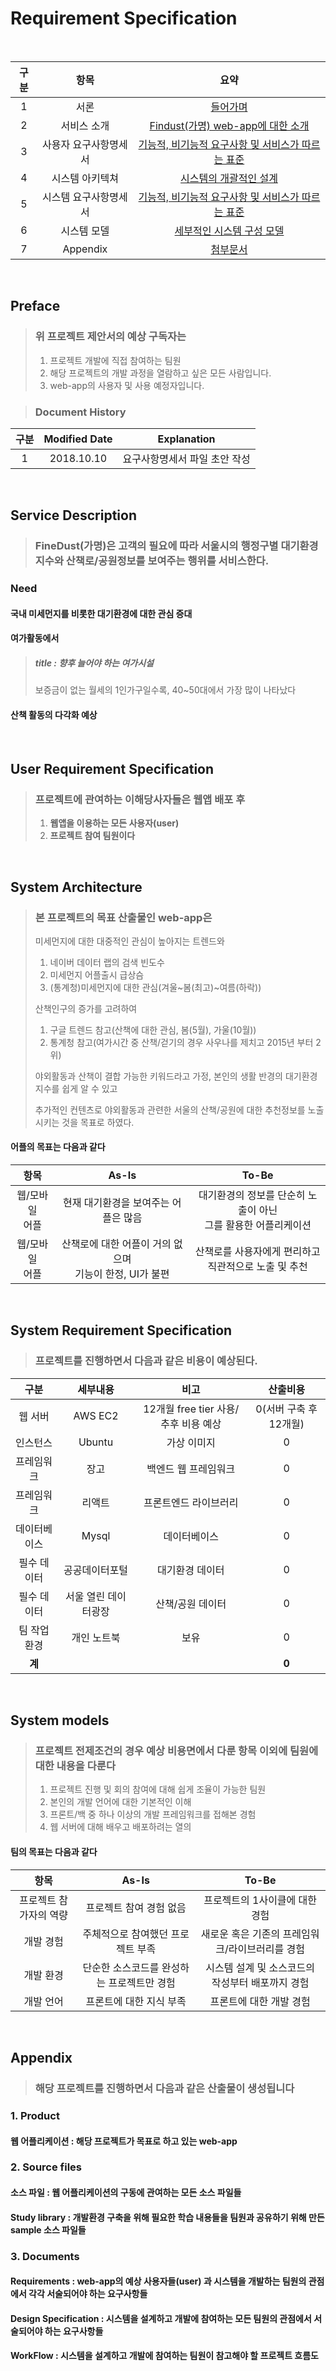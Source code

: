 #  Requirement Specification

<br/>

| 구분 | 항목 | 요약 |
|:-----:|:-----:|:-----:|
| 1 | 서론 | [들어가며](#preface)
| 2 | 서비스 소개 | [Findust(가명) web-app에 대한 소개](#service-description)
| 3 | 사용자 요구사항명세서 | [기능적, 비기능적 요구사항 및 서비스가 따르는 표준](#user-requirement-specification)
| 4 | 시스템 아키텍쳐 | [시스템의 개괄적인 설계](#system-architecture)
| 5 | 시스템 요구사항명세서 | [기능적, 비기능적 요구사항 및 서비스가 따르는 표준](#system-requirement-specification)
| 6 | 시스템 모델 | [세부적인 시스템 구성 모델](#system-models)
| 7 | Appendix | [첨부문서](#appendix)

<br/>

## Preface

> ### 위 프로젝트 제안서의 예상 구독자는 
> 1. 프로젝트 개발에 직접 참여하는 팀원 
> 2. 해당 프로젝트의 개발 과정을 열람하고 싶은 모든 사람입니다. 
> 3. web-app의 사용자 및 사용 예정자입니다.

> ### Document History

| 구분 | Modified Date | Explanation |
|:-----:|:-----:|:-----:|
| 1 | 2018.10.10 | 요구사항명세서 파일 초안 작성

<br/>

## Service Description

> ### FineDust(가명)은 고객의 필요에 따라 서울시의 행정구별 대기환경지수와 산책로/공원정보를 보여주는 행위를 서비스한다. 

### Need

#### 국내 미세먼지를 비롯한 대기환경에 대한 관심 증대

#### 여가활동에서 

> ##### title : 향후 늘어야 하는 여가시설
>
> 보증금이 없는 월세의 1인가구일수록, 40~50대에서 가장 많이 나타났다

#### 산책 활동의 다각화 예상


<br/>

## User Requirement Specification

> ### 프로젝트에 관여하는 이해당사자들은 웹앱 배포 후 
> 1. **웹앱을 이용하는 모든 사용자(user)**
> 2. **프로젝트 참여 팀원이다**

<br/>

## System Architecture

> ### 본 프로젝트의 목표 산출물인 web-app은
> 
> 미세먼지에 대한 대중적인 관심이 높아지는 트렌드와
>
> 1. 네이버 데이터 랩의 검색 빈도수
> 2. 미세먼지 어플출시 급상슴
> 3. (통계청)미세먼지에 대한 관심(겨울~봄(최고)~여름(하락))
>
> 산책인구의 증가를 고려하여
>
> 1. 구글 트렌드 참고(산책에 대한 관심, 봄(5월), 가울(10월))
> 2. 통계청 참고(여가시간 중 산책/걷기의 경우 사우나를 제치고 2015년 부터 2위)
>
> 야외활동과 산책이 결합 가능한 키워드라고 가정, 본인의 생활 반경의 대기환경지수를 쉽게 알 수 있고 
> 
> 추가적인 컨텐츠로 야외활동과 관련한 서울의 산책/공원에 대한 추천정보를 노출시키는 것을 목표로 하였다.

#### 어플의 목표는 다음과 같다

| 항목 | As-Is | To-Be |
|:-----:|:-----:|:-----:|
| 웹/모바일 <br/> 어플 | 현재 대기환경을 보여주는 어플은 많음 | 대기환경의 정보를 단순히 노출이 아닌 <br/> 그를 활용한 어플리케이션 |
| 웹/모바일 <br/> 어플 | 산책로에 대한 어플이 거의 없으며 <br/> 기능이 한정, UI가 불편 | 산책로를 사용자에게 편리하고 <br/> 직관적으로 노출 및 추천 |

<br/>

## System Requirement Specification

> ### 프로젝트를 진행하면서 다음과 같은 비용이 예상된다.

| 구분 | 세부내용 | 비고 | 산출비용 |
|:-----:|:-----:|:-----:|:-----:|
| 웹 서버 | AWS EC2 | 12개월 free tier 사용/ 추후 비용 예상 | 0(서버 구축 후 12개월) |
| 인스턴스 | Ubuntu | 가상 이미지 | 0 |
| 프레임워크 | 장고 | 백엔드 웹 프레임워크 | 0 |
| 프레임워크 | 리액트 | 프론트엔드 라이브러리 | 0 |
| 데이터베이스 | Mysql | 데이터베이스 | 0 |
| 필수 데이터 | 공공데이터포털 | 대기환경 데이터 | 0 |
| 필수 데이터 | 서울 열린 데이터광장 | 산책/공원 데이터 | 0 |
| 팀 작업 환경 | 개인 노트북 | 보유 | 0 |
| **계** ||| **0** |

<br/>

## System models

> ### 프로젝트 전제조건의 경우 예상 비용면에서 다룬 항목 이외에 팀원에 대한 내용을 다룬다 
>
> 1. 프로젝트 진행 및 회의 참여에 대해 쉽게 조율이 가능한 팀원
> 2. 본인의 개발 언어에 대한 기본적인 이해
> 3. 프론트/백 중 하나 이상의 개발 프레임워크를 접해본 경험
> 4. 웹 서버에 대해 배우고 배포하려는 열의

#### 팀의 목표는 다음과 같다

| 항목 | As-Is | To-Be |
|:-----:|:-----:|:-----:|
| 프로젝트 참가자의 역량 | 프로젝트 참여 경험 없음 | 프로젝트의 1사이클에 대한 경험 |
| 개발 경험 | 주체적으로 참여했던 프로젝트 부족 | 새로운 혹은 기존의 프레임워크/라이브러리를 경험 |
| 개발 환경 | 단순한 소스코드를 완성하는 프로젝트만 경험 | 시스템 설계 및 소스코드의 작성부터 배포까지 경험 |
| 개발 언어 | 프론트에 대한 지식 부족 | 프론트에 대한 개발 경험 |
 
<br/>

## Appendix

> ### 해당 프로젝트를 진행하면서 다음과 같은 산출물이 생성됩니다

### 1. Product
#### 웹 어플리케이션 : 해당 프로젝트가 목표로 하고 있는 web-app

### 2. Source files
#### 소스 파일 : 웹 어플리케이션의 구동에 관여하는 모든 소스 파일들
#### Study library : 개발환경 구축을 위해 필요한 학습 내용들을 팀원과 공유하기 위해 만든 sample 소스 파일들

### 3. Documents 
#### Requirements : **web-app의 예상 사용자들(user)** 과 시스템을 개발하는 팀원의 관점에서 각각 서술되어야 하는 요구사항들
#### Design Specification : 시스템을 설계하고 개발에 참여하는 모든 팀원의 관점에서 서술되어야 하는 요구사항들
#### WorkFlow : 시스템을 설계하고 개발에 참여하는 팀원이 참고해야 할 프로젝트 흐름도

<br/>
